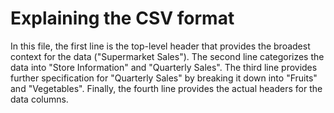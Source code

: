 # Explaining the CSV format

In this file, the first line is the top-level header that provides the broadest context for the data ("Supermarket Sales"). The second line categorizes the data into "Store Information" and "Quarterly Sales". The third line provides further specification for "Quarterly Sales" by breaking it down into "Fruits" and "Vegetables". Finally, the fourth line provides the actual headers for the data columns.
